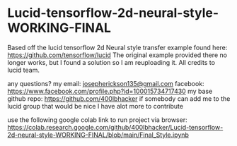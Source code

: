 # Lucid-tensorflow-2d-neural-style-WORKING-FINAL

Based off the lucid tensorflow 2d Neural style transfer example found here: https://github.com/tensorflow/lucid
The original example provided there no longer works, but I found a solution so I am reuploading it. All credits to lucid team.

any questions? 
my email: josepherickson135@gmail.com 
facebook: https://www.facebook.com/profile.php?id=100015734717430
my base github repo: https://github.com/400lbhacker
if somebody can add me to the lucid group that would be nice I have alot more to contribute

use the following google colab link to run project via browser:
https://colab.research.google.com/github/400lbhacker/Lucid-tensorflow-2d-neural-style-WORKING-FINAL/blob/main/Final_Style.ipynb
